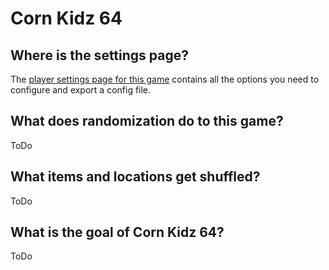 # Corn Kidz 64

## Where is the settings page?

The [player settings page for this game](../player-settings) contains all the options you need to configure and export a
config file.

## What does randomization do to this game?

ToDo

## What items and locations get shuffled?

ToDo


## What is the goal of Corn Kidz 64?

ToDo
